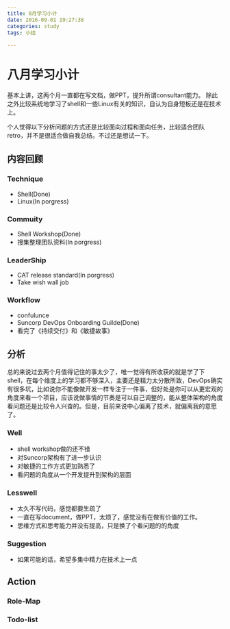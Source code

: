 ```yaml
---
title: 8月学习小计
date: 2016-09-01 19:27:38
categories: study
tags: 小结
 
---
```


# 八月学习小计

基本上讲，这两个月一直都在写文档，做PPT，提升所谓consultant能力。
除此之外比较系统地学习了shell和一些Linux有关的知识，自认为自身短板还是在技术上。

<!-- more -->

个人觉得以下分析问题的方式还是比较面向过程和面向任务，比较适合团队retro，并不是很适合做自我总结。不过还是想试一下。
## 内容回顾
### Technique
 - Shell(Done)
 - Linux(In porgress)

### Commuity
 - Shell Workshop(Done)
 - 搜集整理团队资料(In porgress)
 
### LeaderShip
 - CAT release standard(In porgress)
 - Take wish wall job

### Workflow
 - confulunce
 - Suncorp DevOps Onboarding Guilde(Done)
 - 看完了《持续交付》和《敏捷故事》

## 分析
总的来说过去两个月值得记住的事太少了，唯一觉得有所收获的就是学了下shell，在每个维度上的学习都不够深入，主要还是精力太分散所致，DevOps确实有很多坑，比如说你不能像做开发一样专注于一件事，但好处是你可以从更宏观的角度来看一个项目，应该说做事情的节奏是可以自己调整的，能从整体架构的角度看问题还是比较令人兴奋的。但是，目前来说中心偏离了技术，就偏离我的意愿了。
### Well
 - shell workshop做的还不错
 - 对Suncorp架构有了进一步认识
 - 对敏捷的工作方式更加熟悉了
 - 看问题的角度从一个开发提升到架构的层面

### Lesswell
 - 太久不写代码，感觉都要生疏了
 - 一直在写document，做PPT，太烦了，感觉没有在做有价值的工作。
 - 思维方式和思考能力并没有提高，只是换了个看问题的的角度

### Suggestion
 - 如果可能的话，希望多集中精力在技术上一点

## Action

### Role-Map

### Todo-list